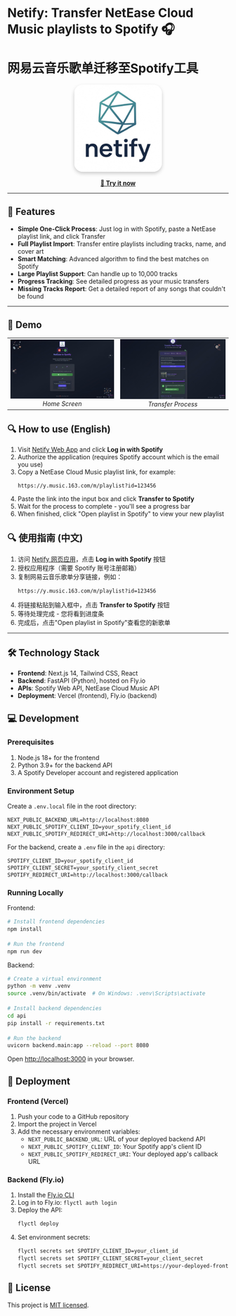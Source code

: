 # Netify: Transfer NetEase Cloud Music playlists to Spotify 🎧
# 网易云音乐歌单迁移至Spotify工具

<div align="center">
  <img src="netify.jpg" alt="Netify logo" width="200" style="border-radius: 20px; box-shadow: 0 4px 8px rgba(0,0,0,0.2);" />
  <br/>
  <p>
    <a href="https://netify-five.vercel.app/" target="_blank"><strong>🚀 Try it now</strong></a>
  </p>
</div>

<hr/>

## 🌟 Features

- **Simple One-Click Process**: Just log in with Spotify, paste a NetEase playlist link, and click Transfer
- **Full Playlist Import**: Transfer entire playlists including tracks, name, and cover art
- **Smart Matching**: Advanced algorithm to find the best matches on Spotify
- **Large Playlist Support**: Can handle up to 10,000 tracks
- **Progress Tracking**: See detailed progress as your music transfers
- **Missing Tracks Report**: Get a detailed report of any songs that couldn't be found

<hr/>

## 📱 Demo

<div align="center">
  <table>
    <tr>
      <td align="center">
        <img src="screenshot-home.png" width="400px" alt="Home Screen"/>
        <br/>
        <em>Home Screen</em>
      </td>
      <td align="center">
        <img src="screenshot-transfer.png" width="400px" alt="Transfer Process"/>
        <br/>
        <em>Transfer Process</em>
      </td>
    </tr>
  </table>
</div>


## 🔍 How to use (English)

1. Visit [Netify Web App](https://netify-five.vercel.app/) and click **Log in with Spotify**
2. Authorize the application (requires Spotify account which is the email you use)
3. Copy a NetEase Cloud Music playlist link, for example:
   ```
   https://y.music.163.com/m/playlist?id=123456
   ```
4. Paste the link into the input box and click **Transfer to Spotify**
5. Wait for the process to complete - you'll see a progress bar
6. When finished, click "Open playlist in Spotify" to view your new playlist

## 🔍 使用指南 (中文)

1. 访问 [Netify 网页应用](https://netify-five.vercel.app/)，点击 **Log in with Spotify** 按钮
2. 授权应用程序（需要 Spotify 账号注册邮箱）
3. 复制网易云音乐歌单分享链接，例如：
   ```
   https://y.music.163.com/m/playlist?id=123456
   ```
4. 将链接粘贴到输入框中，点击 **Transfer to Spotify** 按钮
5. 等待处理完成 - 您将看到进度条
6. 完成后，点击"Open playlist in Spotify"查看您的新歌单

<hr/>

## 🛠️ Technology Stack

- **Frontend**: Next.js 14, Tailwind CSS, React
- **Backend**: FastAPI (Python), hosted on Fly.io
- **APIs**: Spotify Web API, NetEase Cloud Music API
- **Deployment**: Vercel (frontend), Fly.io (backend)

## 💻 Development

### Prerequisites

1. Node.js 18+ for the frontend
2. Python 3.9+ for the backend API
3. A Spotify Developer account and registered application

### Environment Setup

Create a `.env.local` file in the root directory:
```
NEXT_PUBLIC_BACKEND_URL=http://localhost:8080
NEXT_PUBLIC_SPOTIFY_CLIENT_ID=your_spotify_client_id
NEXT_PUBLIC_SPOTIFY_REDIRECT_URI=http://localhost:3000/callback
```

For the backend, create a `.env` file in the `api` directory:
```
SPOTIFY_CLIENT_ID=your_spotify_client_id
SPOTIFY_CLIENT_SECRET=your_spotify_client_secret
SPOTIFY_REDIRECT_URI=http://localhost:3000/callback
```

### Running Locally

Frontend:
```bash
# Install frontend dependencies
npm install

# Run the frontend
npm run dev
```

Backend:
```bash
# Create a virtual environment
python -m venv .venv
source .venv/bin/activate  # On Windows: .venv\Scripts\activate

# Install backend dependencies
cd api
pip install -r requirements.txt

# Run the backend
uvicorn backend.main:app --reload --port 8080
```

Open [http://localhost:3000](http://localhost:3000) in your browser.

## 🚀 Deployment

### Frontend (Vercel)

1. Push your code to a GitHub repository
2. Import the project in Vercel
3. Add the necessary environment variables:
   - `NEXT_PUBLIC_BACKEND_URL`: URL of your deployed backend API
   - `NEXT_PUBLIC_SPOTIFY_CLIENT_ID`: Your Spotify app's client ID
   - `NEXT_PUBLIC_SPOTIFY_REDIRECT_URI`: Your deployed app's callback URL

### Backend (Fly.io)

1. Install the [Fly.io CLI](https://fly.io/docs/hands-on/install-flyctl/)
2. Log in to Fly.io: `flyctl auth login`
3. Deploy the API:
   ```bash
   flyctl deploy
   ```
4. Set environment secrets:
   ```bash
   flyctl secrets set SPOTIFY_CLIENT_ID=your_client_id
   flyctl secrets set SPOTIFY_CLIENT_SECRET=your_client_secret
   flyctl secrets set SPOTIFY_REDIRECT_URI=https://your-deployed-frontend.com/callback
   ```

## 📝 License

This project is [MIT licensed](LICENSE).
